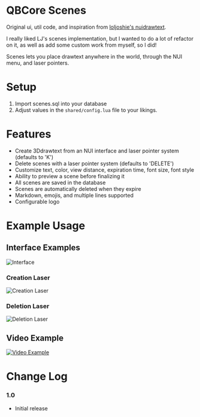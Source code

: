 # QBCore Scenes
Original ui, util code, and inspiration from [loljoshie's nuidrawtext](https://github.com/loljoshie/nui_drawtext).

I really liked LJ's scenes implementation, but I wanted to do a lot of refactor on it, as well as add some custom work from myself, so I did!

Scenes lets you place drawtext anywhere in the world, through the NUI menu, and laser pointers.
# Setup
1. Import scenes.sql into your database
2. Adjust values in the `shared/config.lua` file to your likings.

# Features
* Create 3Ddrawtext from an NUI interface and laser pointer system (defaults to 'K')
* Delete scenes with a laser pointer system (defaults to 'DELETE')
* Customize text, color, view distance, expiration time, font size, font style
* Ability to preview a scene before finalizing it
* All scenes are saved in the database 
* Scenes are automatically deleted when they expire
* Markdown, emojis, and multiple lines supported
* Configurable logo


# Example Usage
## Interface Examples
![Interface](https://i.imgur.com/hdYdn0i.png)
### Creation Laser
![Creation Laser](https://i.imgur.com/NtQZp8p.png)
### Deletion Laser
![Deletion Laser](https://i.imgur.com/1KXEcN0.png)
## Video Example
[![Video Example](https://i.imgur.com/5VSfTke.png)](https://i.imgur.com/jfTlu9B.mp4)


# Change Log
### 1.0
* Initial release
